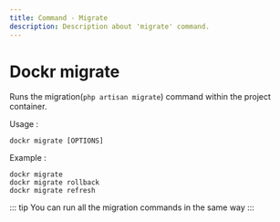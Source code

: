 ```yaml
---
title: Command - Migrate
description: Description about 'migrate' command.
---
```


# Dockr migrate

Runs the migration(`php artisan migrate`) command within the project container.

Usage :

```
dockr migrate [OPTIONS]
```

Example :

```
dockr migrate
dockr migrate rollback
dockr migrate refresh
```

::: tip
You can run all the migration commands in the same way
:::
